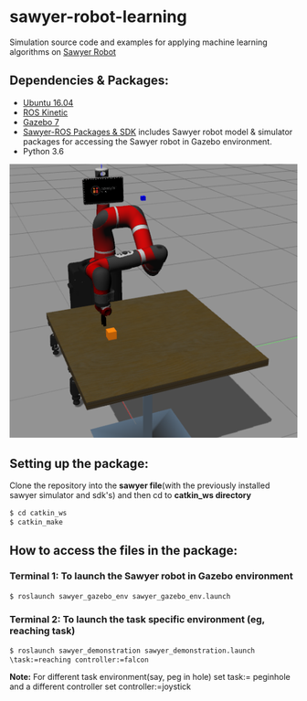 # sawyer-robot-learning
Simulation source code and examples for applying machine learning algorithms on <a href="https://github.com/RethinkRobotics/sawyer_simulator">Sawyer Robot</a>
## Dependencies & Packages:
- <a href="http://releases.ubuntu.com/16.04/">Ubuntu 16.04</a>
- <a href="http://wiki.ros.org/kinetic">ROS Kinetic</a> 
- <a href="http://gazebosim.org/">Gazebo 7</a>
- <a href="https://github.com/RethinkRobotics">Sawyer-ROS Packages & SDK</a> includes Sawyer robot model & simulator packages for      accessing the Sawyer robot in Gazebo environment.
- Python 3.6

<p align= "center">
  <img src="sawyer_gazebo_env/sawyer_env.png/">
</p>

## Setting up the package:
Clone the repository into the <b>sawyer file</b>(with the previously installed sawyer simulator and sdk's) and then cd to <b>catkin_ws directory</b>  
```
$ cd catkin_ws
$ catkin_make
```
## How to access the files in the package:
### Terminal 1: To launch the Sawyer robot in Gazebo environment
```
$ roslaunch sawyer_gazebo_env sawyer_gazebo_env.launch
```
### Terminal 2: To launch the task specific environment (eg, reaching task)
```
$ roslaunch sawyer_demonstration sawyer_demonstration.launch \task:=reaching controller:=falcon
```
<b>Note:</b> For different task environment(say, peg in hole) set task:= peginhole and a different controller set controller:=joystick
